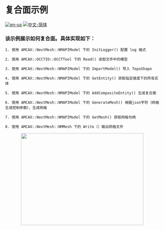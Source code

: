 # 复合面示例

[![en-us](https://img.shields.io/badge/en-us-yellow.svg)](./README.md) [![中文-简体](https://img.shields.io/badge/%E4%B8%AD%E6%96%87-%E7%AE%80%E4%BD%93-red.svg)](./README.zh_cn.md)

### 该示例展示如何复合面。具体实现如下：

	1. 使用 AMCAX::NextMesh::NMAPIModel 下的 InitLogger() 配置 log 格式
	
	2. 使用 AMCAX::OCCTIO::OCCTTool 下的 Read() 读取文件中的模型
	
	3. 使用 AMCAX::NextMesh::NMAPIModel 下的 ImportModel() 导入 TopoShape
	
	4. 使用 AMCAX::NextMesh::NMAPIModel 下的 GetEntity() 获取指定维度下的所有实体
	
	5. 使用 AMCAX::NextMesh::NMAPIModel 下的 AddCompositeEntity() 生成复合面
	
	6. 使用 AMCAX::NextMesh::NMAPIModel 下的 GenerateMesh() 根据json字符（网格生成控制参数），生成网格
	
	7. 使用 AMCAX::NextMesh::NMAPIModel 下的 GetMesh() 获取网格句柄
	
	8. 使用 AMCAX::NextMesh::NMMesh 下的 Write（）输出网格文件

<div align = center><img src="https://s2.loli.net/2025/09/10/3tRHbrqCiyZMOUQ.png" width="400" height="300"></div>


